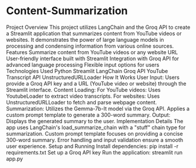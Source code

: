 # Content-Summarization
Project Overview
This project utilizes LangChain and the Groq API to create a Streamlit application that summarizes content from YouTube videos or websites. It demonstrates the power of large language models in processing and condensing information from various online sources.
Features
Summarize content from YouTube videos or any website URL
User-friendly interface built with Streamlit
Integration with Groq API for advanced language processing
Flexible input options for users
Technologies Used
Python
Streamlit
LangChain
Groq API
YouTube Transcript API
UnstructuredURLLoader
How It Works
User Input: Users provide a Groq API key and a URL (YouTube video or website) through the Streamlit interface.
Content Loading:
For YouTube videos: Uses YoutubeLoader to extract video transcripts.
For websites: Uses UnstructuredURLLoader to fetch and parse webpage content.
Summarization:
Utilizes the Gemma-7b-It model via the Groq API.
Applies a custom prompt template to generate a 300-word summary.
Output: Displays the generated summary to the user.
Implementation Details
The app uses LangChain's load_summarize_chain with a "stuff" chain type for summarization.
Custom prompt template focuses on providing a concise 300-word summary.
Error handling and input validation ensure a smooth user experience.
Setup and Running
Install dependencies: pip install -r requirements.txt
Set up a Groq API key
Run the application: streamlit run app.py
